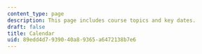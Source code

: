 ```yaml
---
content_type: page
description: This page includes course topics and key dates.
draft: false
title: Calendar
uid: 89edd4d7-9390-40a8-9365-a6472138b7e6
---
```

